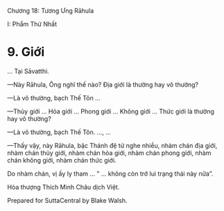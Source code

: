  

Chương 18: Tương Ưng Rāhula

I: Phẩm Thứ Nhất

# 9\. Giới

… Tại Sāvatthi.

—Này Rāhula, Ông nghĩ thế nào? Ðịa giới là thường hay vô thường?

—Là vô thường, bạch Thế Tôn …

—Thủy giới … Hỏa giới … Phong giới … Không giới … Thức giới là thường hay vô thường?

—Là vô thường, bạch Thế Tôn. …, …

—Thấy vậy, này Rāhula, bậc Thánh đệ tử nghe nhiều, nhàm chán địa giới, nhàm chán thủy giới, nhàm chán hỏa giới, nhàm chán phong giới, nhàm chán không giới, nhàm chán thức giới.

Do nhàm chán, vị ấy ly tham … ” … không còn trở lui trạng thái này nữa”.

Hòa thượng Thích Minh Châu dịch Việt.

Prepared for SuttaCentral by Blake Walsh.